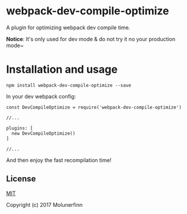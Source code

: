 # webpack-dev-compile-optimize

A plugin for optimizing webpack dev compile time.

**Notice**: It's only used for dev mode & do not try it no your production mode~

# Installation and usage

```
npm install webpack-dev-compile-optimize --save
```

In your dev webpack config:

```
const DevCompileOptimize = require('webpack-dev-compile-optimize')

//...

plugins: [
  new DevCompileOptimize()
]

//...

```

And then enjoy the fast recompilation time!

## License

[MIT](http://opensource.org/licenses/MIT)

Copyright (c) 2017 Molunerfinn


